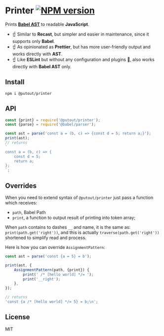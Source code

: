 # Printer [![NPM version][NPMIMGURL]][NPMURL]

[NPMIMGURL]: https://img.shields.io/npm/v/@putout/printer.svg?style=flat&longCache=true
[NPMURL]: https://npmjs.org/package/@putout/printer "npm"

Prints [**Babel AST**](https://github.com/coderaiser/estree-to-babel) to readable **JavaScript**.

- ☝️ Similar to **Recast**, but simpler and easier in maintenance, since it supports only **Babel**.
- ☝️ As opinionated as **Prettier**, but has more user-friendly output and works directly with **AST**.
- ☝️ Like **ESLint** but without any configuration and plugins 🤷‍, also works directly with **Babel AST** only.

## Install

```
npm i @putout/printer
```

## API

```js
const {print} = require('@putout/printer');
const {parse} = require('@babel/parser');

const ast = parse('const a = (b, c) => {const d = 5; return a;}');
print(ast);
// returns
`
const a = (b, c) => {
    const d = 5;
    return a;
};
`;
```

## Overrides

When you need to extend syntax of `@putout/printer` just pass a function which receives:

- `path`, Babel Path
- `print`, a function to output result of printing into token array;

When `path` contains to dashes `__` and name, it is the same as: `print(path.get('right'))`, and this is
actually `traverse(path.get('right'))` shortened to simplify read and process.

Here is how you can override `AssignmentPattern`:

```js
const ast = parse('const {a = 5} = b');

print(ast, {
    AssignmentPattern(path, {print}) {
        print(' /* [hello world] */= ');
        print('__right');
    },
});

// returns
'const {a /* [hello world] */= 5} = b;\n';
```

## License

MIT
